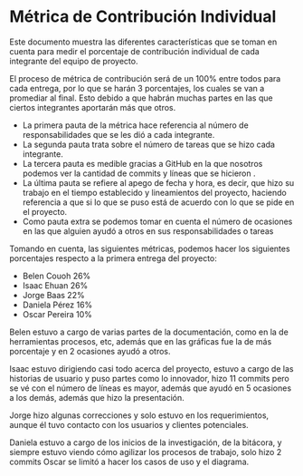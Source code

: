 # Métrica de Contribución Individual

Este documento muestra las diferentes características que se toman en cuenta para medir el porcentaje de contribución individual de cada integrante del equipo de proyecto.

El proceso de métrica de contribución será de un 100% entre todos para cada entrega, por lo que se harán 3 porcentajes, los cuales se van a promediar al final. Esto debido a que habrán muchas partes en las que ciertos integrantes aportarán más que otros.

- La primera pauta de la métrica hace referencia al número de responsabilidades que se les dió a cada integrante.
- La segunda pauta trata sobre el número de tareas que se hizo cada integrante.
- La tercera pauta es medible gracias a GitHub en la que nosotros podemos ver la cantidad de commits y líneas que se hicieron .
- La última pauta se refiere al apego de fecha y hora, es decir, que hizo su trabajo en el tiempo establecido y lineamientos del proyecto, haciendo referencia a que si lo que se puso está de acuerdo con lo que se pide en el proyecto.
- Como pauta extra se podemos tomar en cuenta el número de ocasiones en las que alguien ayudó a otros en sus responsabilidades o tareas 

Tomando en cuenta, las siguientes métricas, podemos hacer los siguientes porcentajes respecto a la primera entrega del proyecto:

- Belen Couoh 26%
- Isaac Ehuan 26%
- Jorge Baas 22%
- Daniela Pérez 16%
- Oscar Pereira 10% 

Belen estuvo a cargo de varias partes de la documentación, como en la de herramientas procesos, etc, además que en las gráficas fue la de más porcentaje y en 2 ocasiones ayudó a otros.

Isaac estuvo dirigiendo casi todo acerca del proyecto, estuvo a cargo de las historias de usuario y puso partes como lo innovador, hizo 11 commits pero se vé con el número de líneas es mayor, además que ayudó en 5 ocasiones a los demás, además que hizo la presentación.

Jorge hizo algunas correcciones y solo estuvo en los requerimientos, aunque él tuvo contacto con los usuarios y clientes potenciales.

Daniela estuvo a cargo de los inicios de la investigación, de la bitácora, y siempre estuvo viendo cómo agilizar los procesos de trabajo, solo hizo 2 commits
Oscar se limitó a hacer los casos de uso y el diagrama. 

